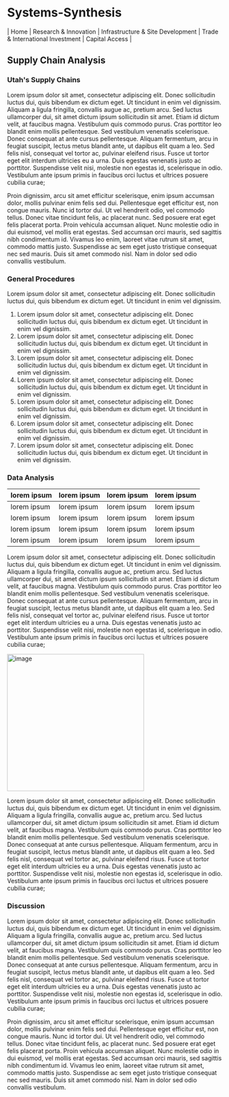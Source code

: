 # Systems-Synthesis

| Home | Research & Innovation | Infrastructure & Site Development | Trade & International Investment | Capital Access |

## Supply Chain Analysis
### Utah's Supply Chains
Lorem ipsum dolor sit amet, consectetur adipiscing elit. Donec sollicitudin luctus dui, quis bibendum ex dictum eget. Ut tincidunt in enim vel dignissim. Aliquam a ligula fringilla, convallis augue ac, pretium arcu. Sed luctus ullamcorper dui, sit amet dictum ipsum sollicitudin sit amet. Etiam id dictum velit, at faucibus magna. Vestibulum quis commodo purus. Cras porttitor leo blandit enim mollis pellentesque. Sed vestibulum venenatis scelerisque. Donec consequat at ante cursus pellentesque. Aliquam fermentum, arcu in feugiat suscipit, lectus metus blandit ante, ut dapibus elit quam a leo. Sed felis nisl, consequat vel tortor ac, pulvinar eleifend risus. Fusce ut tortor eget elit interdum ultricies eu a urna. Duis egestas venenatis justo ac porttitor. Suspendisse velit nisi, molestie non egestas id, scelerisque in odio. Vestibulum ante ipsum primis in faucibus orci luctus et ultrices posuere cubilia curae;

Proin dignissim, arcu sit amet efficitur scelerisque, enim ipsum accumsan dolor, mollis pulvinar enim felis sed dui. Pellentesque eget efficitur est, non congue mauris. Nunc id tortor dui. Ut vel hendrerit odio, vel commodo tellus. Donec vitae tincidunt felis, ac placerat nunc. Sed posuere erat eget felis placerat porta. Proin vehicula accumsan aliquet. Nunc molestie odio in dui euismod, vel mollis erat egestas. Sed accumsan orci mauris, sed sagittis nibh condimentum id. Vivamus leo enim, laoreet vitae rutrum sit amet, commodo mattis justo. Suspendisse ac sem eget justo tristique consequat nec sed mauris. Duis sit amet commodo nisl. Nam in dolor sed odio convallis vestibulum.

### General Procedures
Lorem ipsum dolor sit amet, consectetur adipiscing elit. Donec sollicitudin luctus dui, quis bibendum ex dictum eget. Ut tincidunt in enim vel dignissim.

1. Lorem ipsum dolor sit amet, consectetur adipiscing elit. Donec sollicitudin luctus dui, quis bibendum ex dictum eget. Ut tincidunt in enim vel dignissim.
2. Lorem ipsum dolor sit amet, consectetur adipiscing elit. Donec sollicitudin luctus dui, quis bibendum ex dictum eget. Ut tincidunt in enim vel dignissim.
3. Lorem ipsum dolor sit amet, consectetur adipiscing elit. Donec sollicitudin luctus dui, quis bibendum ex dictum eget. Ut tincidunt in enim vel dignissim.
4. Lorem ipsum dolor sit amet, consectetur adipiscing elit. Donec sollicitudin luctus dui, quis bibendum ex dictum eget. Ut tincidunt in enim vel dignissim.
5. Lorem ipsum dolor sit amet, consectetur adipiscing elit. Donec sollicitudin luctus dui, quis bibendum ex dictum eget. Ut tincidunt in enim vel dignissim.
6. Lorem ipsum dolor sit amet, consectetur adipiscing elit. Donec sollicitudin luctus dui, quis bibendum ex dictum eget. Ut tincidunt in enim vel dignissim.
7. Lorem ipsum dolor sit amet, consectetur adipiscing elit. Donec sollicitudin luctus dui, quis bibendum ex dictum eget. Ut tincidunt in enim vel dignissim.

### Data Analysis
| lorem ipsum | lorem ipsum | lorem ipsum | lorem ipsum |
|-------------|-------------|-------------|-------------|
| lorem ipsum | lorem ipsum | lorem ipsum | lorem ipsum |
| lorem ipsum | lorem ipsum | lorem ipsum | lorem ipsum |
| lorem ipsum | lorem ipsum | lorem ipsum | lorem ipsum |
| lorem ipsum | lorem ipsum | lorem ipsum | lorem ipsum |

Lorem ipsum dolor sit amet, consectetur adipiscing elit. Donec sollicitudin luctus dui, quis bibendum ex dictum eget. Ut tincidunt in enim vel dignissim. Aliquam a ligula fringilla, convallis augue ac, pretium arcu. Sed luctus ullamcorper dui, sit amet dictum ipsum sollicitudin sit amet. Etiam id dictum velit, at faucibus magna. Vestibulum quis commodo purus. Cras porttitor leo blandit enim mollis pellentesque. Sed vestibulum venenatis scelerisque. Donec consequat at ante cursus pellentesque. Aliquam fermentum, arcu in feugiat suscipit, lectus metus blandit ante, ut dapibus elit quam a leo. Sed felis nisl, consequat vel tortor ac, pulvinar eleifend risus. Fusce ut tortor eget elit interdum ultricies eu a urna. Duis egestas venenatis justo ac porttitor. Suspendisse velit nisi, molestie non egestas id, scelerisque in odio. Vestibulum ante ipsum primis in faucibus orci luctus et ultrices posuere cubilia curae;

<img width="320" alt="image" src="https://github.com/jredman14/Systems-Synthesis/assets/156849712/21e6ed41-7de7-4edf-a08c-d3c8fedcaa06">

Lorem ipsum dolor sit amet, consectetur adipiscing elit. Donec sollicitudin luctus dui, quis bibendum ex dictum eget. Ut tincidunt in enim vel dignissim. Aliquam a ligula fringilla, convallis augue ac, pretium arcu. Sed luctus ullamcorper dui, sit amet dictum ipsum sollicitudin sit amet. Etiam id dictum velit, at faucibus magna. Vestibulum quis commodo purus. Cras porttitor leo blandit enim mollis pellentesque. Sed vestibulum venenatis scelerisque. Donec consequat at ante cursus pellentesque. Aliquam fermentum, arcu in feugiat suscipit, lectus metus blandit ante, ut dapibus elit quam a leo. Sed felis nisl, consequat vel tortor ac, pulvinar eleifend risus. Fusce ut tortor eget elit interdum ultricies eu a urna. Duis egestas venenatis justo ac porttitor. Suspendisse velit nisi, molestie non egestas id, scelerisque in odio. Vestibulum ante ipsum primis in faucibus orci luctus et ultrices posuere cubilia curae;

### Discussion
Lorem ipsum dolor sit amet, consectetur adipiscing elit. Donec sollicitudin luctus dui, quis bibendum ex dictum eget. Ut tincidunt in enim vel dignissim. Aliquam a ligula fringilla, convallis augue ac, pretium arcu. Sed luctus ullamcorper dui, sit amet dictum ipsum sollicitudin sit amet. Etiam id dictum velit, at faucibus magna. Vestibulum quis commodo purus. Cras porttitor leo blandit enim mollis pellentesque. Sed vestibulum venenatis scelerisque. Donec consequat at ante cursus pellentesque. Aliquam fermentum, arcu in feugiat suscipit, lectus metus blandit ante, ut dapibus elit quam a leo. Sed felis nisl, consequat vel tortor ac, pulvinar eleifend risus. Fusce ut tortor eget elit interdum ultricies eu a urna. Duis egestas venenatis justo ac porttitor. Suspendisse velit nisi, molestie non egestas id, scelerisque in odio. Vestibulum ante ipsum primis in faucibus orci luctus et ultrices posuere cubilia curae;

Proin dignissim, arcu sit amet efficitur scelerisque, enim ipsum accumsan dolor, mollis pulvinar enim felis sed dui. Pellentesque eget efficitur est, non congue mauris. Nunc id tortor dui. Ut vel hendrerit odio, vel commodo tellus. Donec vitae tincidunt felis, ac placerat nunc. Sed posuere erat eget felis placerat porta. Proin vehicula accumsan aliquet. Nunc molestie odio in dui euismod, vel mollis erat egestas. Sed accumsan orci mauris, sed sagittis nibh condimentum id. Vivamus leo enim, laoreet vitae rutrum sit amet, commodo mattis justo. Suspendisse ac sem eget justo tristique consequat nec sed mauris. Duis sit amet commodo nisl. Nam in dolor sed odio convallis vestibulum.
